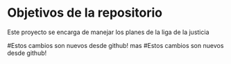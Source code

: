 # Objetivos de la repositorio

Este proyecto se encarga de manejar los planes de la liga de la justicia

#Estos cambios son nuevos desde github!  mas
#Estos cambios son nuevos desde github! 
